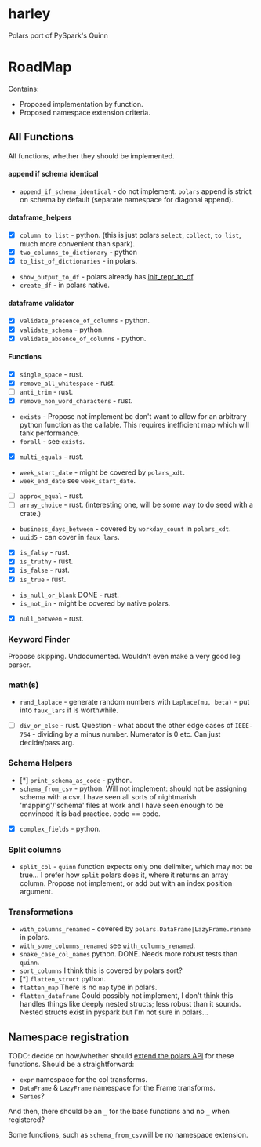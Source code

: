 # harley
Polars port of PySpark's Quinn


# RoadMap
Contains:
* Proposed implementation by function.
* Proposed namespace extension criteria.

## All Functions
All functions, whether they should be implemented.

#### append if schema identical
* `append_if_schema_identical` - do not implement. `polars` append is strict on schema by default (separate namespace for diagonal append).
#### dataframe_helpers
* [x] `column_to_list` - python. (this is just polars `select`, `collect`, `to_list`, much more convenient than spark).
* [x] `two_columns_to_dictionary` - python
* [x] `to_list_of_dictionaries` - in polars.
* `show_output_to_df` - polars already has [init_repr_to_df](https://docs.pola.rs/api/python/stable/reference/api/polars.from_repr.html).
* `create_df` - in polars native.

#### dataframe validator
* [x] `validate_presence_of_columns` - python.
* [x] `validate_schema` - python.
* [x] `validate_absence_of_columns` - python.

#### Functions
* [x] `single_space` - rust.
* [x] `remove_all_whitespace` - rust.
* [ ] `anti_trim` - rust.
* [x] `remove_non_word_characters` - rust.
* `exists` - Propose not implement bc don't want to allow for an arbitrary python function as the callable. This requires inefficient map which will tank performance.
* `forall` - see `exists`.
* [x] `multi_equals` - rust.
* `week_start_date` - might be covered by `polars_xdt`.
* `week_end_date` see `week_start_date`.
* [ ] `approx_equal` - rust.
* [ ] `array_choice` - rust. (interesting one, will be some way to do seed with a crate.)
* `business_days_between` - covered by `workday_count` in `polars_xdt`.
* `uuid5` - can cover in `faux_lars`.
* [x] `is_falsy` - rust.
* [x] `is_truthy` - rust.
* [x] `is_false` - rust.
* [x] `is_true` - rust.
* `is_null_or_blank` DONE - rust.
* `is_not_in` - might be covered by native polars.
* [x] `null_between` - rust.

### Keyword Finder
Propose skipping. Undocumented.
Wouldn't even make a very good log parser.

### math(s)
* `rand_laplace` - generate random numbers with `Laplace(mu, beta)` - put into `faux_lars` if is worthwhile.
* [ ] `div_or_else` - rust. Question - what about the other edge cases of `IEEE-754` - dividing by a minus number. Numerator is 0 etc. Can just decide/pass arg.

### Schema Helpers
* [*] `print_schema_as_code` - python.
* `schema_from_csv` - python. Will not implement: should not be assigning schema with a csv. I have seen all sorts of nightmarish 'mapping'/'schema' files at work and I have seen enough to be convinced it is bad practice. code == code.
* [x] `complex_fields` - python.

### Split columns
* `split_col` - `quinn` function expects only one delimiter, which may not be true... I prefer how `split` polars does it, where it returns an array column. Propose not implement, or add but with an index position argument.

### Transformations
* `with_columns_renamed` - covered by `polars.DataFrame|LazyFrame.rename` in polars.
* `with_some_columns_renamed` see `with_columns_renamed`.
* `snake_case_col_names` python. DONE. Needs more robust tests than `quinn`.
* `sort_columns` I think this is covered by polars sort?
* [*] `flatten_struct` python.
* `flatten_map` There is no `map` type in polars.
* `flatten_dataframe` Could possibly not implement, I don't think this handles things like deeply nested structs; less robust than it sounds. Nested structs exist in pyspark but I'm not sure in polars...


## Namespace registration
TODO: decide on how/whether should [extend the polars API](https://docs.pola.rs/api/python/stable/reference/api.html) for these functions. 
Should be a straightforward:
* `expr` namespace for the col transforms.
* `DataFrame` & `LazyFrame` namespace for the Frame transforms.
* `Series`?

And then, there should be an `_` for the base functions and no `_` when registered?

Some functions, such as `schema_from_csv`will be no namespace extension.
